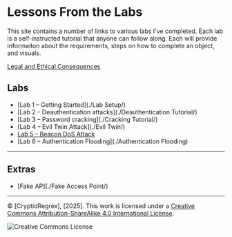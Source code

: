 # Lessons From the Labs

This site contains a number of links to various labs I've completed. Each lab is a self-instructed tutorial that anyone can follow along. Each will provide informaiton about the requirements, steps on how to complete an object, and visuals.

[Legal and Ethical Consequences](./Legal/)

## Labs

- [Lab 1 – Getting Started](./Lab Setup/)
- [Lab 2 – Deauthentication attacks](./Deauthentication Tutorial/)
- [Lab 3 – Password cracking](./Cracking Tutorial/)
- [Lab 4 – Evil Twin Attack](./Evil Twin/)
- [Lab 5 – Beacon DoS Attack](./Beacon%20Dos%20Attack/)
- [Lab 6 – Authentication Flooding](./Authentication Flooding)

---

## Extras

- [Fake AP](./Fake Access Point/)

---

© [CryptidRegrex], [2025]. This work is licensed under a [Creative Commons Attribution-ShareAlike 4.0 International License](https://creativecommons.org/licenses/by-sa/4.0/).

![Creative Commons License](https://i.creativecommons.org/l/by-sa/4.0/88x31.png)